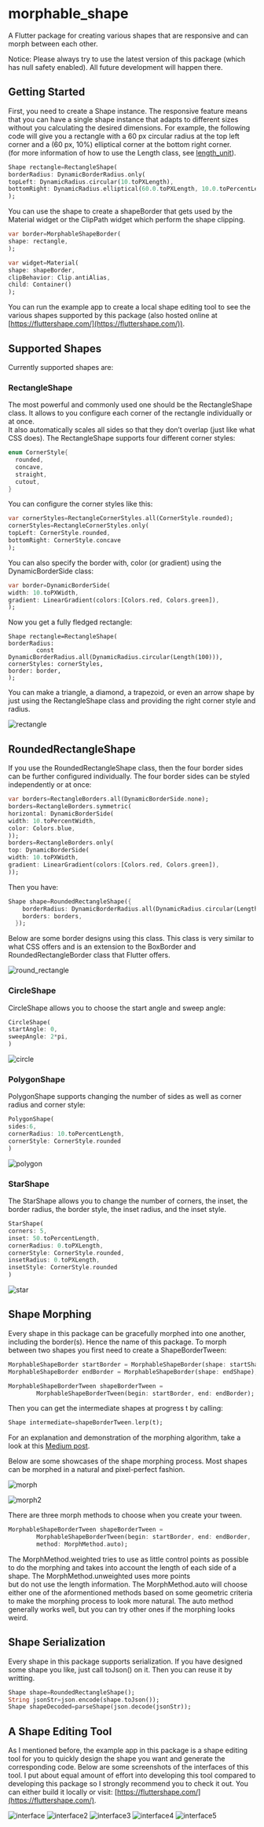# morphable_shape

A Flutter package for creating various shapes that are responsive
and can morph between each other.

Notice: Please always try to use the latest version of this package (which has null safety enabled). All future development will happen
there.

## Getting Started

First, you need to create a Shape instance. The responsive feature means that
you can have a single shape instance that adapts to different sizes without you calculating the desired dimensions. For example, the following  
code will give you a rectangle with a 60 px circular radius at the top left corner and a (60 px, 10%) elliptical corner at the bottom right corner.  
(for more information of how to use the Length class, see [length_unit](https://pub.dev/packages/length_unit)).
```dart
Shape rectangle=RectangleShape(
borderRadius: DynamicBorderRadius.only(
topLeft: DynamicRadius.circular(10.toPXLength),
bottomRight: DynamicRadius.elliptical(60.0.toPXLength, 10.0.toPercentLength))
);
```

You can use the shape to create a shapeBorder that gets used by the Material widget or the ClipPath widget which perform the shape clipping.

```dart
var border=MorphableShapeBorder(
shape: rectangle,
);

var widget=Material(
shape: shapeBorder,
clipBehavior: Clip.antiAlias,
child: Container()
);
``` 

You can run the example app to create a local shape editing tool to see the various shapes supported by this package (also hosted online at [https://fluttershape.com/](https://fluttershape.com/)).

## Supported Shapes

Currently supported shapes are:

### RectangleShape
The most powerful and commonly used one should be the RectangleShape class. It allows to you configure each corner of the rectangle individually or at once.  
It also automatically scales all sides so that they don’t overlap (just like what CSS does). The RectangleShape supports four different corner styles:
```dart
enum CornerStyle{
  rounded,
  concave,
  straight,
  cutout,
}
```

You can configure the corner styles like this:
```dart
var cornerStyles=RectangleCornerStyles.all(CornerStyle.rounded);
cornerStyles=RectangleCornerStyles.only(
topLeft: CornerStyle.rounded, 
bottomRight: CornerStyle.concave
);
```

You can also specify the border with, color (or gradient) using the
DynamicBorderSide class:
```dart
var border=DynamicBorderSide(
width: 10.toPXWidth,
gradient: LinearGradient(colors:[Colors.red, Colors.green]),
);
```

Now you get a fully fledged rectangle:
```
Shape rectangle=RectangleShape(
borderRadius:
        const DynamicBorderRadius.all(DynamicRadius.circular(Length(100))),
cornerStyles: cornerStyles,
border: border,
);
```

You can make a triangle, a diamond, a trapezoid, or even an arrow shape by just using the RectangleShape class and providing the right corner style and radius.

![rectangle](https://i.imgur.com/I0jXJu2.png)

## RoundedRectangleShape
If you use the RoundedRectangleShape class, then the four border sides can be further configured individually. The four border sides can be styled independently or at once:

```dart
var borders=RectangleBorders.all(DynamicBorderSide.none);
borders=RectangleBorders.symmetric(
horizontal: DynamicBorderSide(
width: 10.toPercentWidth,
color: Colors.blue,
));
borders=RectangleBorders.only(
top: DynamicBorderSide(
width: 10.toPXWidth,
gradient: LinearGradient(colors:[Colors.red, Colors.green]),
));
```

Then you have:
```dart
Shape shape=RoundedRectangleShape({
    borderRadius: DynamicBorderRadius.all(DynamicRadius.circular(Length(100))),
    borders: borders,
  });
```
Below are some border designs using this class. This class is very similar to what CSS
offers and is an extension to the BoxBorder and RoundedRectangleBorder class that Flutter
offers.

![round_rectangle](https://i.imgur.com/Gfh5zxu.png)

### CircleShape
CircleShape allows you to choose the start angle and sweep angle:
```dart
CircleShape(
startAngle: 0,
sweepAngle: 2*pi,
)
```
![circle](https://i.imgur.com/AYWNWXQ.png)

### PolygonShape
PolygonShape supports changing the number of sides as well as corner radius and corner style:
```dart
PolygonShape(
sides:6,
cornerRadius: 10.toPercentLength,
cornerStyle: CornerStyle.rounded
)
```
![polygon](https://i.imgur.com/pzADQHO.png)
### StarShape
The StarShape allows you to change the number of corners, the inset, the border radius, the border style, the inset radius, and the inset style.

```dart
StarShape(
corners: 5,
inset: 50.toPercentLength,
cornerRadius: 0.toPXLength,
cornerStyle: CornerStyle.rounded,
insetRadius: 0.toPXLength,
insetStyle: CornerStyle.rounded
)
```
![star](https://i.imgur.com/00JT5jK.png)

## Shape Morphing

Every shape in this package can be gracefully morphed into one another, including the border(s). Hence the name of this package. To morph between two shapes you first need to create a ShapeBorderTween:
```dart
MorphableShapeBorder startBorder = MorphableShapeBorder(shape: startShape);
MorphableShapeBorder endBorder = MorphableShapeBorder(shape: endShape);

MorphableShapeBorderTween shapeBorderTween =
        MorphableShapeBorderTween(begin: startBorder, end: endBorder);
```

Then you can get the intermediate shapes at progress t by calling:

```dart
Shape intermediate=shapeBorderTween.lerp(t);
```

For an explanation and demonstration of the morphing algorithm, take a look at this
[Medium post](https://kevinvan.medium.com/creating-morphable-shapes-in-flutter-a-complete-rewrite-ac899bfe4222).

Below are some showcases of the shape morphing process. Most shapes can be morphed in a natural
and pixel-perfect fashion.

![morph](https://i.imgur.com/Ic9xJeN.gif)

![morph2](https://i.imgur.com/j7k4wL6.gif)

There are three morph methods to choose when you create your tween.
```dart
MorphableShapeBorderTween shapeBorderTween =
        MorphableShapeBorderTween(begin: startBorder, end: endBorder, 
        method: MorphMethod.auto);
```
The MorphMethod.weighted tries to use as little control
points as possible to do the morphing and takes into account the length of each side of a shape. The MorphMethod.unweighted uses more points  
but do not use the length information. The MorphMethod.auto will choose either
one of the aformentioned methods based on some geometric criteria to make the morphing
process to look more natural. The auto method generally works well, but you can
try other ones if the morphing looks weird.

## Shape Serialization

Every shape in this package supports serialization. If you have designed some shape you like, just call toJson() on it. Then you can reuse it by writting.

```dart
Shape shape=RoundedRectangleShape();
String jsonStr=json.encode(shape.toJson());
Shape shapeDecoded=parseShape(json.decode(jsonStr));
```

## A Shape Editing Tool

As I mentioned before, the example app in this package is a shape editing tool for
you to quickly design the shape you want and generate the corresponding code. Below are
some screenshots of the interfaces of this tool. I put about equal amount of effort
into developing this tool compared to developing this package so I strongly recommend you
to check it out. You can either build it locally or visit:
[https://fluttershape.com/](https://fluttershape.com/).

![interface](https://i.imgur.com/MhMABhT.png)
![interface2](https://i.imgur.com/cLyVdrW.png)
![interface3](https://i.imgur.com/ZaJGegQ.png)
![interface4](https://i.imgur.com/oXCRr02.png)
![interface5](https://i.imgur.com/aRRjDdh.png)